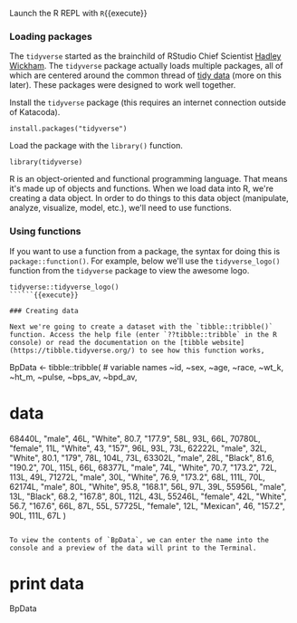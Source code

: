Launch the R REPL with `R`{{execute}}

### Loading packages 

The  `tidyverse` started as the brainchild of RStudio Chief Scientist [Hadley Wickham](http://hadley.nz/). The `tidyverse` package actually loads multiple packages, all of which are centered around the common thread of [tidy data](https://vita.had.co.nz/papers/tidy-data.pdf) (more on this later). These packages were designed to work well together.

Install the `tidyverse` package (this requires an internet connection outside of Katacoda).

```
install.packages("tidyverse")
```

 Load the package with the `library()` function.

```
library(tidyverse)
```

R is an object-oriented and functional programming language. That means it's made up of objects and functions. When we load data into R, we're creating a data object. In order to do things to this data object (manipulate, analyze, visualize, model, etc.), we'll need to use functions.

### Using functions

If you want to use a function from a package, the syntax for doing this is `package::function()`. For example, below we'll use the `tidyverse_logo()` function from the `tidyverse` package to view the awesome logo. 

```
tidyverse::tidyverse_logo()
``````{{execute}}

### Creating data

Next we're going to create a dataset with the `tibble::tribble()` function. Access the help file (enter `??tibble::tribble` in the R console) or read the documentation on the [tibble website](https://tibble.tidyverse.org/) to see how this function works, 

```
BpData <- tibble::tribble(
    # variable names
  ~id, ~sex, ~age, ~race, ~wt_k, ~ht_m, ~pulse, ~bps_av, ~bpd_av,
  # data
  68440L, "male", 46L, "White", 80.7, "177.9", 58L, 93L, 66L,
  70780L, "female", 11L, "White", 43, "157", 96L, 93L, 73L,
  62222L, "male", 32L, "White", 80.1, "179", 78L, 104L, 73L,
  63302L, "male", 28L, "Black", 81.6, "190.2", 70L, 115L, 66L,
  68377L, "male", 74L, "White", 70.7, "173.2", 72L, 113L, 49L,
  71272L, "male", 30L, "White", 76.9, "173.2", 68L, 111L, 70L,
  62174L, "male", 80L, "White", 95.8, "168.1", 56L, 97L, 39L,
  55956L, "male", 13L, "Black", 68.2, "167.8", 80L, 112L, 43L,
  55246L, "female", 42L, "White", 56.7, "167.6", 66L, 87L, 55L,
  57725L, "female", 12L, "Mexican", 46, "157.2", 90L, 111L, 67L
)
```{{execute}}

To view the contents of `BpData`, we can enter the name into the console and a preview of the data will print to the Terminal.

```
# print data
BpData
```{{execute}}
